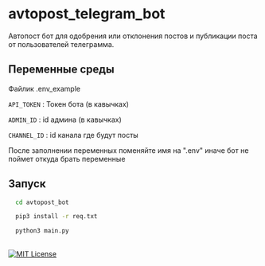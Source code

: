 # avtopost_telegram_bot
 Автопост бот для одобрения или отклонения постов и публикации поста от пользователей телеграмма.
## Переменные среды

Файлик .env_example

`API_TOKEN` : Токен бота (в кавычках)

`ADMIN_ID` : id админа (в кавычках)

`CHANNEL_ID` : id канала где будут посты

После заполнении переменных поменяйте имя на ".env" иначе бот не поймет откуда брать переменные

## Запуск

```bash
  cd avtopost_bot
```
```bash
  pip3 install -r req.txt
```
```bash
  python3 main.py
```
    
##



[![MIT License](https://img.shields.io/badge/License-MIT-green.svg)](https://choosealicense.com/licenses/mit/)


